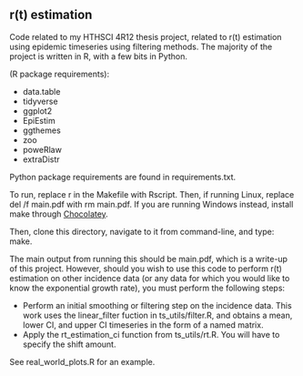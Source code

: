 
## r(t) estimation

Code related to my HTHSCI 4R12 thesis project, related to r(t) estimation using epidemic timeseries using filtering methods. The majority of the project is written in R, with a few bits in Python.

(R package requirements):
- data.table
- tidyverse
- ggplot2
- EpiEstim
- ggthemes
- zoo
- poweRlaw
- extraDistr

Python package requirements are found in requirements.txt.

To run, replace r in the Makefile with Rscript. Then, if running Linux, replace del /f main.pdf with rm main.pdf. If you are running Windows instead, install make through [Chocolatey](https://chocolatey.org/install).

Then, clone this directory, navigate to it from command-line, and type: make.

The main output from running this should be main.pdf, which is a write-up of this project. However, should you wish to use this code to perform r(t) estimation on other incidence data (or any data for which you would like to know the exponential growth rate), you must perform the following steps:

- Perform an initial smoothing or filtering step on the incidence data. This work uses the linear_filter fuction in ts_utils/filter.R, and obtains a mean, lower CI, and upper CI timeseries in the form of a named matrix.
- Apply the rt_estimation_ci function from ts_utils/rt.R. You will have to specify the shift amount.

See real_world_plots.R for an example.